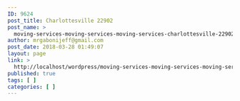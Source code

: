 ```yaml
---
ID: 9624
post_title: Charlottesville 22902
post_name: >
  moving-services-moving-services-moving-services-charlottesville-22902
author: mrgabonijeff@gmail.com
post_date: 2018-03-28 01:49:07
layout: page
link: >
  http://localhost/wordpress/moving-services-moving-services-moving-services-charlottesville-22902/
published: true
tags: [ ]
categories: [ ]
---
```

